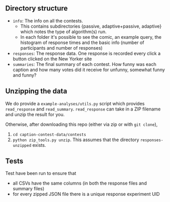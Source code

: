 
## Directory structure
* `info`: The info on all the contests.
    * This contains subdirectories {passive, adaptive+passive, adaptive} which
      notes the type of algorithm(s) run.
    * In each folder it's possible to see the comic, an example query, the
        histogram of response times and the basic info (number of participants
        and number of responses)
* `responses`: The response data. One response is recorded every click a button
  clicked on the New Yorker site
* `summaries`: The final summary of each contest. How funny was each caption
  and how many votes did it receive for unfunny, somewhat funny and funny?

## Unzipping the data
We do provide a `example-analyses/utils.py` script which provides
`read_response` and `read_summary`. `read_response` can take in a ZIP filename
and unzip the result for you.

Otherwise, after downloading this repo (either via zip or with `git clone`),

1. `cd caption-contest-data/contests`
2. `python zip_tools.py unzip`. This assumes that the directory
   `responses-unzipped` exists.

## Tests
Test have been run to ensure that

* all CSVs have the same columns (in both the response files and summary files)
* for every zipped JSON file there is a unique response experiment UID
